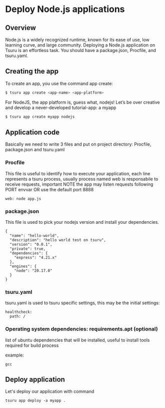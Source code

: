 # Deploy Node.js applications


## Overview

Node.js is a widely recognized runtime, known for its ease of use, low learning curve, and large community. Deploying a Node.js application on Tsuru is an effortless task. You should have a package.json, Procfile, and tsuru.yaml.


## Creating the app

To create an app, you use the command app create:

``` bash
$ tsuru app create <app-name> <app-platform>
```

For NodeJS, the app platform is, guess what, nodejs! Let’s be over creative and develop a never-developed tutorial-app: a myapp

``` bash
$ tsuru app create myapp nodejs
```

## Application code

Basically we need to write 3 files and put on project directory: Procfile, package.json and tsuru.yaml

### Procfile

This file is useful to identify how to execute your application, each line represents a tsuru process, usually process named web is responsabile to receive requests, important NOTE the app may listen requests following PORT envvar OR use the default port 8888

```
web: node app.js
```

### package.json

This file is used to pick your nodejs version and install your dependencies.

```
{
  "name": "hello-world",
  "description": "hello world test on tsuru",
  "version": "0.0.1",
  "private": true,
  "dependencies": {
    "express": "4.21.x"
  },
  "engines": {
    "node": "20.17.0"
  }
}
```

### tsuru.yaml

tsuru.yaml is used to tsuru specific settings, this may be the initial settings:

```
healthcheck:
  path: /
```

### Operating system dependencies: requirements.apt (optional)

list of ubuntu dependencies that will be installed, useful to install tools required for build process

example:
```
gcc
```


## Deploy application

Let's deploy our application with command

```
tsuru app deploy -a myapp .
```